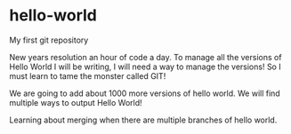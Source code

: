 # hello-world
My first git repository

New years resolution an hour of code a day. 
To manage all the versions of Hello World I will be writing, I will need a way to manage the versions!
So I must learn to tame the monster called GIT!



We are going to add about 1000 more versions of hello world.  We will find multiple ways to output Hello World!

Learning about merging when there are multiple branches of hello world.  

